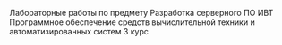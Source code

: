 Лабораторные работы по предмету Разработка серверного ПО ИВТ Программное обеспечение средств вычислительной техники и автоматизированных систем 3 курс 